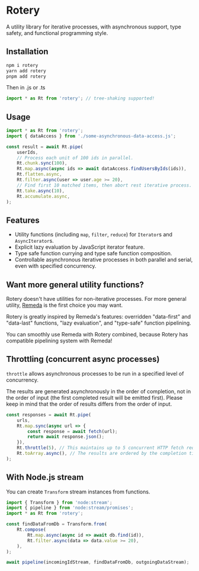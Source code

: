 # Rotery

A utility library for iterative processes, with asynchronous support, type safety, and functional programming style.

## Installation

```bash
npm i rotery
yarn add rotery
pnpm add rotery
```

Then in .js or .ts

```ts
import * as Rt from 'rotery'; // tree-shaking supported!
```

## Usage

```ts
import * as Rt from 'rotery';
import { dataAccess } from './some-asynchronous-data-access.js';

const result = await Rt.pipe(
    userIds,
    // Process each unit of 100 ids in parallel.
    Rt.chunk.sync(100),
    Rt.map.async(async ids => await dataAccess.findUsersByIds(ids)),
    Rt.flatten.async,
    Rt.filter.async(user => user.age >= 20),
    // Find first 10 matched items, then abort rest iterative process.
    Rt.take.async(10),
    Rt.accumulate.async,
);
```

## Features

-   Utility functions (including `map`, `filter`, `reduce`) for `Iterator`s and `AsyncIterator`s.
-   Explicit lazy evaluation by JavaScript iterator feature.
-   Type safe function currying and type safe function composition.
-   Controllable asynchronous iterative processes in both parallel and serial, even with specified concurrency.

## Want more general utility functions?

Rotery doesn't have utilities for non-iterative processes. For more general utility, [Remeda](https://remedajs.com/) is the first choice you may want.

Rotery is greatly inspired by Remeda's features: overridden "data-first" and "data-last" functions, "lazy evaluation", and "type-safe" function pipelining.

You can smoothly use Remeda with Rotery combined, because Rotery has compatible pipelining system with Remeda!

## Throttling (concurrent async processes)

`throttle` allows asynchronous processes to be run in a specified level of concurrency.

The results are generated asynchronously in the order of completion, not in the order of input (the first completed result will be emitted first). Please keep in mind that the order of results differs from the order of input.

```ts
const responses = await Rt.pipe(
    urls,
    Rt.map.sync(async url => {
        const response = await fetch(url);
        return await response.json();
    }),
    Rt.throttle(5), // This maintains up to 5 concurrent HTTP fetch requests.
    Rt.toArray.async(), // The results are ordered by the completion time.
);
```

## With Node.js stream

You can create `Transform` stream instances from functions.

```ts
import { Transform } from 'node:stream';
import { pipeline } from 'node:stream/promises';
import * as Rt from 'rotery';

const findDataFromDb = Transform.from(
    Rt.compose(
        Rt.map.async(async id => await db.find(id)),
        Rt.filter.async(data => data.value >= 20),
    ),
);

await pipeline(incomingIdStream, findDataFromDb, outgoingDataStream);
```
